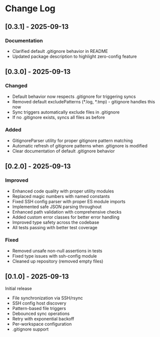 # Change Log

## [0.3.1] - 2025-09-13

### Documentation
- Clarified default .gitignore behavior in README
- Updated package description to highlight zero-config feature

## [0.3.0] - 2025-09-13

### Changed
- Default behavior now respects .gitignore for triggering syncs
- Removed default excludePatterns (*.log, *.tmp) - gitignore handles this now
- Sync triggers automatically exclude files in .gitignore
- If no .gitignore exists, syncs all files as before

### Added
- GitignoreParser utility for proper gitignore pattern matching
- Automatic refresh of gitignore patterns when .gitignore is modified
- Clear documentation of default .gitignore behavior

## [0.2.0] - 2025-09-13

### Improved
- Enhanced code quality with proper utility modules
- Replaced magic numbers with named constants
- Fixed SSH config parser with proper ES module imports
- Implemented safe JSON parsing throughout
- Enhanced path validation with comprehensive checks
- Added custom error classes for better error handling
- Improved type safety across the codebase
- All tests passing with better test coverage

### Fixed
- Removed unsafe non-null assertions in tests
- Fixed type issues with ssh-config module
- Cleaned up repository (removed empty files)

## [0.1.0] - 2025-09-13

Initial release

- File synchronization via SSH/rsync
- SSH config host discovery
- Pattern-based file triggers
- Debounced sync operations
- Retry with exponential backoff
- Per-workspace configuration
- .gitignore support